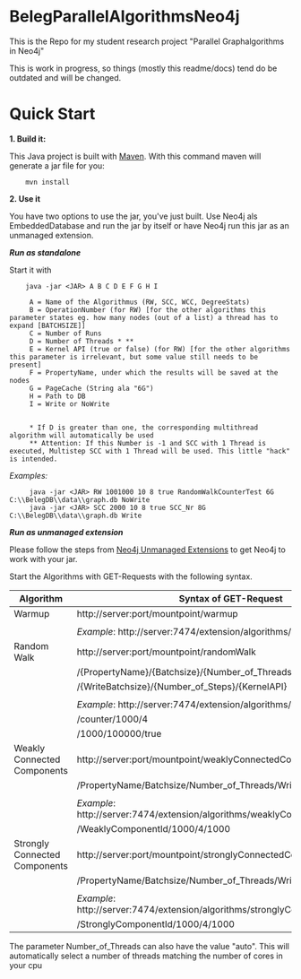 # BelegParallelAlgorithmsNeo4j

This is the Repo for my student research project  "Parallel Graphalgorithms in Neo4j"

This is work in progress, so things (mostly this readme/docs) tend do be outdated and will be changed.

# Quick Start

**1. Build it:**

This Java project is built with [Maven](http://maven.apache.org).
With this command maven will generate a jar file for you:

        mvn install

**2. Use it**

You have two options to use the jar, you've just built. Use Neo4j als EmbeddedDatabase and run the jar by itself 
or have Neo4j run this jar as an unmanaged extension.

***Run as standalone***

Start it with

        java -jar <JAR> A B C D E F G H I 
        
         A = Name of the Algorithmus (RW, SCC, WCC, DegreeStats)
         B = OperationNumber (for RW) [for the other algorithms this parameter states eg. how many nodes (out of a list) a thread has to expand [BATCHSIZE]]
         C = Number of Runs
         D = Number of Threads * **
         E = Kernel API (true or false) (for RW) [for the other algorithms this parameter is irrelevant, but some value still needs to be present]
         F = PropertyName, under which the results will be saved at the nodes
         G = PageCache (String ala "6G")
         H = Path to DB
         I = Write or NoWrite
         
         
         * If D is greater than one, the corresponding multithread algorithm will automatically be used 
         ** Attention: If this Number is -1 and SCC with 1 Thread is executed, Multistep SCC with 1 Thread will be used. This little "hack" is intended.
         
*Examples:*
           
         java -jar <JAR> RW 1001000 10 8 true RandomWalkCounterTest 6G C:\\BelegDB\\data\\graph.db NoWrite
         java -jar <JAR> SCC 2000 10 8 true SCC_Nr 8G C:\\BelegDB\\data\\graph.db Write
         
***Run as unmanaged extension***

Please follow the steps from [Neo4j Unmanaged Extensions](http://neo4j.com/docs/stable/server-unmanaged-extensions.html) to get Neo4j to work with your jar.

Start the Algorithms with GET-Requests with the following syntax.
        
| Algorithm | Syntax of GET-Request                                                                         | 
|-----------|-----------------------------------------------------------------------------------------------|
| Warmup    | http://server:port/mountpoint/warmup  |
| | |
|           | _Example_: http://server:7474/extension/algorithms/warmup | 
| Random Walk | http://server:port/mountpoint/randomWalk |
| | /{PropertyName}/{Batchsize}/{Number_of_Threads} |
| | /{WriteBatchsize}/{Number_of_Steps}/{KernelAPI}  |
| | |
| | _Example_: http://server:7474/extension/algorithms/randomWalk |
| | /counter/1000/4 |
| |   /1000/100000/true |
| Weakly Connected Components |  http://server:port/mountpoint/weaklyConnectedComponents |
| | /PropertyName/Batchsize/Number_of_Threads/WriteBatchsize |
| | |
| | _Example_: http://server:7474/extension/algorithms/weaklyConnectedComponents |
| | /WeaklyComponentId/1000/4/1000 |     
| Strongly Connected Components |  http://server:port/mountpoint/stronglyConnectedComponents |
| | /PropertyName/Batchsize/Number_of_Threads/WriteBatchsize |
| | |
| | _Example_: http://server:7474/extension/algorithms/stronglyConnectedComponents |
| | /StronglyComponentId/1000/4/1000 |      
  
The parameter Number_of_Threads can also have the value "auto". This will automatically select a number of threads matching the number of cores in your cpu